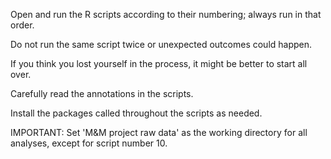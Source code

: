 Open and run the R scripts according to their numbering; always run in that order. 

Do not run the same script twice or unexpected outcomes could happen.

If you think you lost yourself in the process, it might be better to start all over.

Carefully read the annotations in the scripts.

Install the packages called throughout the scripts as needed.

IMPORTANT: Set 'M&M project raw data' as the working directory for all analyses, except for script number 10.

